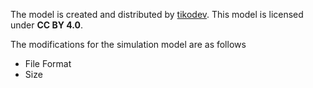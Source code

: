 The model is created and distributed by [tikodev](https://sketchfab.com/3d-models/soccer-field-4648dead5e1f4c97bcef826e40e6cfbe).
This model is licensed under **CC BY 4.0**.

The modifications for the simulation model are as follows
+ File Format
+ Size
